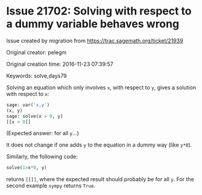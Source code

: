 # Issue 21702: Solving with respect to a dummy variable behaves wrong

Issue created by migration from https://trac.sagemath.org/ticket/21939

Original creator: pelegm

Original creation time: 2016-11-23 07:39:57

Keywords: solve,days79

Solving an equation which only involves `x`, with respect to `y`, gives a solution with respect to `x`:

```python
sage: var('x,y')
(x, y)
sage: solve(x > 0, y)
[[x > 0]]
```

(Expected answer: for all `y`...)

It does not change if one adds `y` to the equation in a dummy way (like `y*0`).

Similarly, the following code:

```python
solve(1>x*0, y)
```

returns `[[]]`, where the expected result should probably be for all `y`. For the second example `sympy` returns `True`.
